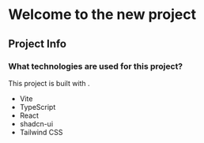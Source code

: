 # Welcome to the new project

## Project Info
### What technologies are used for this project?

This project is built with .

- Vite
- TypeScript
- React
- shadcn-ui
- Tailwind CSS
